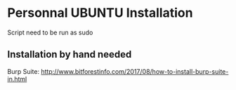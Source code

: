 # Personnal UBUNTU Installation 

Script need to be run as sudo 

## Installation by hand needed 

Burp Suite:
	http://www.bitforestinfo.com/2017/08/how-to-install-burp-suite-in.html